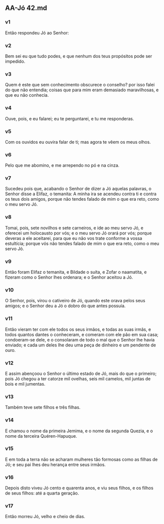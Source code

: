 ## AA-Jó 42.md
### v1
 Então respondeu Jó ao Senhor:
### v2
 Bem sei eu que tudo podes, e que nenhum dos teus propósitos pode ser impedido.
### v3
 Quem é este que sem conhecimento obscurece o conselho? por isso falei do que não entendia; coisas que para mim eram demasiado maravilhosas, e que eu não conhecia.
### v4
 Ouve, pois, e eu falarei; eu te perguntarei, e tu me responderas.
### v5
 Com os ouvidos eu ouvira falar de ti; mas agora te vêem os meus olhos.
### v6
 Pelo que me abomino, e me arrependo no pó e na cinza.
### v7
 Sucedeu pois que, acabando o Senhor de dizer a Jó aquelas palavras, o Senhor disse a Elifaz, o temanita: A minha ira se acendeu contra ti e contra os teus dois amigos, porque não tendes falado de mim o que era reto, como o meu servo Jó.
### v8
 Tomai, pois, sete novilhos e sete carneiros, e ide ao meu servo Jó, e oferecei um holocausto por vós; e o meu servo Jó orará por vós; porque deveras a ele aceitarei, para que eu não vos trate conforme a vossa estultícia; porque vós não tendes falado de mim o que era reto, como o meu servo Jó.
### v9
 Então foram Elifaz o temanita, e Bildade o suíta, e Zofar o naamatita, e fizeram como o Senhor lhes ordenara; e o Senhor aceitou a Jó.
### v10
 O Senhor, pois, virou o cativeiro de Jó, quando este orava pelos seus amigos; e o Senhor deu a Jó o dobro do que antes possuía.
### v11
 Então vieram ter com ele todos os seus irmãos, e todas as suas irmãs, e todos quantos dantes o conheceram, e comeram com ele pão em sua casa; condoeram-se dele, e o consolaram de todo o mal que o Senhor lhe havia enviado; e cada um deles lhe deu uma peça de dinheiro e um pendente de ouro.
### v12
 E assim abençoou o Senhor o último estado de Jó, mais do que o primeiro; pois Jó chegou a ter catorze mil ovelhas, seis mil camelos, mil juntas de bois e mil jumentas.
### v13
 Também teve sete filhos e três filhas.
### v14
 E chamou o nome da primeira Jemima, e o nome da segunda Quezia, e o nome da terceira Quéren-Hapuque.
### v15
 E em toda a terra não se acharam mulheres tão formosas como as filhas de Jó; e seu pai lhes deu herança entre seus irmãos.
### v16
 Depois disto viveu Jó cento e quarenta anos, e viu seus filhos, e os filhos de seus filhos: até a quarta geração.
### v17
 Então morreu Jó, velho e cheio de dias.
